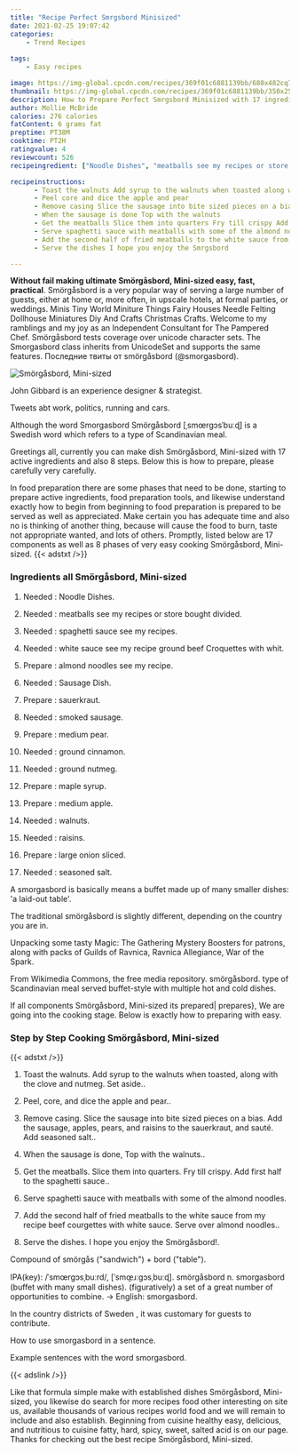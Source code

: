 ```yaml
---
title: "Recipe Perfect Smrgsbord Minisized"
date: 2021-02-25 19:07:42
categories:
    - Trend Recipes
    
tags:
    - Easy recipes

image: https://img-global.cpcdn.com/recipes/369f01c6881139bb/680x482cq70/smorgasbord-mini-sized-recipe-main-photo.jpg
thumbnail: https://img-global.cpcdn.com/recipes/369f01c6881139bb/350x250cq70/smorgasbord-mini-sized-recipe-main-photo.jpg
description: How to Prepare Perfect Smrgsbord Minisized with 17 ingredients and 8 stages of easy cooking.
author: Mollie McBride
calories: 276 calories
fatContent: 6 grams fat
preptime: PT38M
cooktime: PT2H
ratingvalue: 4
reviewcount: 526
recipeingredient: ["Noodle Dishes", "meatballs see my recipes or store bought divided", "spaghetti sauce see my recipes", "white sauce see my recipe ground beef Croquettes with whit", "almond noodles see my recipe", "Sausage Dish", "sauerkraut", "smoked sausage", "medium pear", "ground cinnamon", "ground nutmeg", "maple syrup", "medium apple", "walnuts", "raisins", "large onion sliced", "seasoned salt"]

recipeinstructions: 
      - Toast the walnuts Add syrup to the walnuts when toasted along with the clove and nutmeg Set aside 
      - Peel core and dice the apple and pear 
      - Remove casing Slice the sausage into bite sized pieces on a bias Add the sausage apples pears and raisins to the sauerkraut and saut Add seasoned salt 
      - When the sausage is done Top with the walnuts 
      - Get the meatballs Slice them into quarters Fry till crispy Add first half to the spaghetti sauce 
      - Serve spaghetti sauce with meatballs with some of the almond noodles 
      - Add the second half of fried meatballs to the white sauce from my recipe beef courgettes with white sauce Serve over almond noodles 
      - Serve the dishes I hope you enjoy the Smrgsbord

---
```




**Without fail making ultimate Smörgåsbord, Mini-sized easy, fast, practical**. Smörgåsbord is a very popular way of serving a large number of guests, either at home or, more often, in upscale hotels, at formal parties, or weddings. Minis Tiny World Miniture Things Fairy Houses Needle Felting Dollhouse Miniatures Diy And Crafts Christmas Crafts. Welcome to my ramblings and my joy as an Independent Consultant for The Pampered Chef. Smörgåsbord tests coverage over unicode character sets. The Smorgasbord class inherits from UnicodeSet and supports the same features. Последние твиты от smörgåsbord (@smorgasbord).


![Smörgåsbord, Mini-sized](https://img-global.cpcdn.com/recipes/369f01c6881139bb/680x482cq70/smorgasbord-mini-sized-recipe-main-photo.jpg "Smörgåsbord, Mini-sized")



John Gibbard is an experience designer &amp; strategist.

Tweets abt work, politics, running and cars.

Although the word Smorgasbord Smörgåsbord [ˌsmœrɡɔsˈbuːɖ] is a Swedish word which refers to a type of Scandinavian meal.


Greetings all, currently you can make dish Smörgåsbord, Mini-sized with 17 active ingredients and also 8 steps. Below this is how to prepare, please carefully very carefully.

In food preparation there are some phases that need to be done, starting to prepare active ingredients, food preparation tools, and likewise understand exactly how to begin from beginning to food preparation is prepared to be served as well as appreciated. Make certain you has adequate time and also no is thinking of another thing, because will cause the food to burn, taste not appropriate wanted, and lots of others. Promptly, listed below are 17 components as well as 8 phases of very easy cooking Smörgåsbord, Mini-sized.
{{< adstxt />}}

### Ingredients all Smörgåsbord, Mini-sized


1. Needed  : Noodle Dishes.

1. Needed  : meatballs see my recipes or store bought divided.

1. Needed  : spaghetti sauce see my recipes.

1. Needed  : white sauce see my recipe ground beef Croquettes with whit.

1. Prepare  : almond noodles see my recipe.

1. Needed  : Sausage Dish.

1. Prepare  : sauerkraut.

1. Needed  : smoked sausage.

1. Prepare  : medium pear.

1. Needed  : ground cinnamon.

1. Needed  : ground nutmeg.

1. Prepare  : maple syrup.

1. Prepare  : medium apple.

1. Needed  : walnuts.

1. Needed  : raisins.

1. Prepare  : large onion sliced.

1. Needed  : seasoned salt.


A smorgasbord is basically means a buffet made up of many smaller dishes: &#39;a laid-out table&#39;.

The traditional smörgåsbord is slightly different, depending on the country you are in.

Unpacking some tasty Magic: The Gathering Mystery Boosters for patrons, along with packs of Guilds of Ravnica, Ravnica Allegiance, War of the Spark.

From Wikimedia Commons, the free media repository. smörgåsbord. type of Scandinavian meal served buffet-style with multiple hot and cold dishes.


If all components Smörgåsbord, Mini-sized its prepared| prepares}, We are going into the cooking stage. Below is exactly how to preparing with easy.

### Step by Step Cooking Smörgåsbord, Mini-sized

{{< adstxt />}}


1. Toast the walnuts. Add syrup to the walnuts when toasted, along with the clove and nutmeg. Set aside..



1. Peel, core, and dice the apple and pear..



1. Remove casing. Slice the sausage into bite sized pieces on a bias. Add the sausage, apples, pears, and raisins to the sauerkraut, and sauté. Add seasoned salt..



1. When the sausage is done, Top with the walnuts..



1. Get the meatballs. Slice them into quarters. Fry till crispy. Add first half to the spaghetti sauce..



1. Serve spaghetti sauce with meatballs with some of the almond noodles.



1. Add the second half of fried meatballs to the white sauce from my recipe beef courgettes with white sauce. Serve over almond noodles..



1. Serve the dishes. I hope you enjoy the Smörgåsbord!.




Compound of smörgås (&#34;sandwich&#34;) +‎ bord (&#34;table&#34;).

IPA(key): /ˈsmœrɡɔsˌbuːrd/, [ˈsmœ̞ɹːɡɔsˌbuːɖ]. smörgåsbord n. smorgasbord (buffet with many small dishes). (figuratively) a set of a great number of opportunities to combine. → English: smorgasbord.

In the country districts of Sweden , it was customary for guests to contribute.

How to use smorgasbord in a sentence.

Example sentences with the word smorgasbord.


{{< adslink />}}

Like that formula simple make with established dishes Smörgåsbord, Mini-sized, you likewise do search for more recipes food other interesting on site us, available thousands of various recipes world food and we will remain to include and also establish. Beginning from cuisine healthy easy, delicious, and nutritious to cuisine fatty, hard, spicy, sweet, salted acid is on our page. Thanks for checking out the best recipe Smörgåsbord, Mini-sized.
